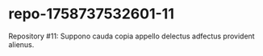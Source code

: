 # repo-1758737532601-11
Repository #11: Suppono cauda copia appello delectus adfectus provident alienus.
